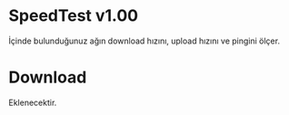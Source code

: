 # SpeedTest v1.00
İçinde bulunduğunuz ağın download hızını, upload hızını ve pingini ölçer.

# Download
Eklenecektir.
